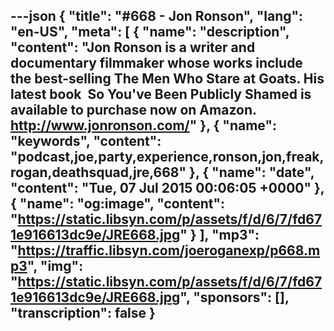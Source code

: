---json
{
  "title": "#668 - Jon Ronson",
  "lang": "en-US",
  "meta": [
    {
      "name": "description",
      "content": "Jon Ronson is a writer and documentary filmmaker whose works include the best-selling The Men Who Stare at Goats. His latest book  So You've Been Publicly Shamed is available to purchase now on Amazon. http://www.jonronson.com/"
    },
    {
      "name": "keywords",
      "content": "podcast,joe,party,experience,ronson,jon,freak,rogan,deathsquad,jre,668"
    },
    {
      "name": "date",
      "content": "Tue, 07 Jul 2015 00:06:05 +0000"
    },
    {
      "name": "og:image",
      "content": "https://static.libsyn.com/p/assets/f/d/6/7/fd671e916613dc9e/JRE668.jpg"
    }
  ],
  "mp3": "https://traffic.libsyn.com/joeroganexp/p668.mp3",
  "img": "https://static.libsyn.com/p/assets/f/d/6/7/fd671e916613dc9e/JRE668.jpg",
  "sponsors": [],
  "transcription": false
}
---
<episode-header />

<timemark seconds="0" />

<transcribe-call-to-action />

<episode-footer />